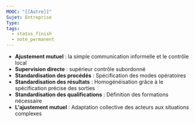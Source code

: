 ```yaml
---
MOOC: "[[Autre]]"
Sujet: Entreprise
Type: 
tags:
  - status_finish
  - note_permanent
---
```

- **Ajustement mutuel** : la simple communication informelle et le contrôle local
- **Supervision directe** : supérieur contrôle subordonné
- **Standardisation des procédés** : Spécification des modes opératoires
- **Standardisation des résultats** : Homogénéisation grâce à le spécification précise des sorties
- **Standardisation des qualifications** : Définition des formations nécessaire
- **L'ajustement mutuel** : Adaptation collective des acteurs aux situations complexes